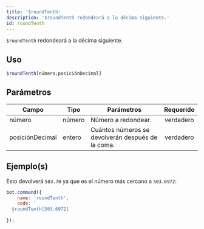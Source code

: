 ```yaml
---
title: '$roundTenth'
description: '$roundTenth redondeará a la décima siguiente.'
id: roundTenth
---
```


`$roundTenth` redondeará a la décima siguiente.

## Uso

```php
$roundTenth[número;posiciónDecimal]
```

## Parámetros

| Campo           | Tipo   | Parámetros                                        | Requerido |
| --------------- | ------ | ------------------------------------------------- |:---------:|
| número          | número | Número a redondear.                               | verdadero |
| posiciónDecimal | entero | Cuántos números se devolverán después de la coma. | verdadero |

## Ejemplo(s)

Esto devolverá `503.70` ya que es el número más cercano a `503.6972`:

```javascript
bot.command({
    name: 'roundTenth',
    code: `
  $roundTenth[503.6972]
  `
});
```